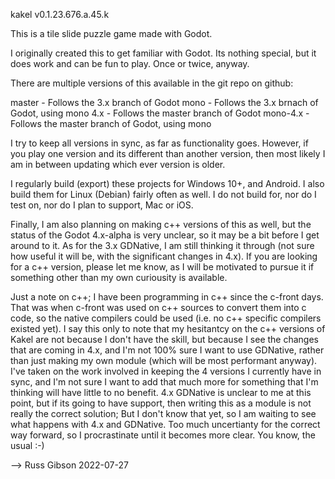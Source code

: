 kakel v0.1.23.676.a.45.k

This is a tile slide puzzle game made with Godot.

I originally created this to get familiar with Godot.  Its nothing special, but
it does work and can be fun to play.  Once or twice, anyway.

There are multiple versions of this available in the git repo on github:

master - Follows the 3.x branch of Godot
mono - Follows the 3.x brnach of Godot, using mono
4.x - Follows the master branch of Godot
mono-4.x - Follows the master branch of Godot, using mono

I try to keep all versions in sync, as far as functionality goes.  However, if
you play one version and its different than another version, then most likely
I am in between updating which ever version is older.

I regularly build (export) these projects for Windows 10+, and Android.  I
also build them for Linux (Debian) fairly often as well.  I do not build for,
nor do I test on, nor do I plan to support, Mac or iOS.

Finally, I am also planning on making c++ versions of this as well, but the
status of the Godot 4.x-alpha is very unclear, so it may be a bit before I
get around to it.  As for the 3.x GDNative, I am still thinking it through
(not sure how useful it will be, with the significant changes in 4.x).  If
you are looking for a c++ version, please let me know, as I will be motivated
to pursue it if something other than my own curiousity is available.

Just a note on c++;  I have been programming in c++ since the c-front days.
That was when c-front was used on c++ sources to convert them into c code,
so the native compilers could be used (i.e. no c++ specific compilers
existed yet).  I say this only to note that my hesitantcy on the c++ versions
of Kakel are not because I don't have the skill, but because I see the changes
that are coming in 4.x, and I'm not 100% sure I want to use GDNative, rather
than just making my own module (which will be most performant anyway).  I've
taken on the work involved in keeping the 4 versions I currently have in sync,
and I'm not sure I want to add that much more for something that I'm thinking
will have little to no benefit.  4.x GDNative is unclear to me at this point,
but if its going to have support, then writing this as a module is not really
the correct solution;  But I don't know that yet, so I am waiting to see what
happens with 4.x and GDNative.  Too much uncertianty for the correct way
forward, so I procrastinate until it becomes more clear.  You know, the
usual :-)

--> Russ Gibson
    2022-07-27

